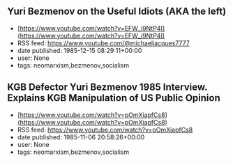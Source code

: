 ## Yuri Bezmenov on the Useful Idiots (AKA the left)
 - [https://www.youtube.com/watch?v=EFW_i9NtP4I](https://www.youtube.com/watch?v=EFW_i9NtP4I)
 - RSS feed: https://www.youtube.com/@michaeljacques7777
 - date published: 1985-12-15 08:29:11+00:00
 - user: None
 - tags: neomarxism,bezmenov,socialism


## KGB Defector Yuri Bezmenov 1985 Interview. Explains KGB Manipulation of US Public Opinion
 - [https://www.youtube.com/watch?v=pOmXiapfCs8](https://www.youtube.com/watch?v=pOmXiapfCs8)
 - RSS feed: https://www.youtube.com/watch?v=pOmXiapfCs8
 - date published: 1985-11-06 20:58:26+00:00
 - user: None
 - tags: neomarxism,bezmenov,socialism

